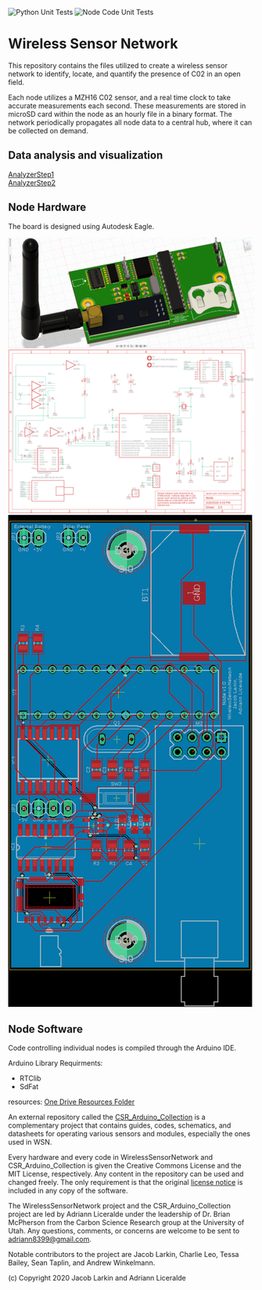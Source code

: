 ![Python Unit Tests](https://github.com/jkub6/WirelessSensorNetwork/workflows/Python%20Unit%20Tests/badge.svg)
![Node Code Unit Tests](https://github.com/jkub6/WirelessSensorNetwork/workflows/Node%20Code%20Unit%20Tests/badge.svg)
# Wireless Sensor Network

This repository contains the files utilized to create a wireless sensor network to identify, locate, and quantify the presence of C02 in an open field.

Each node utilizes a MZH16 C02 sensor, and a real time clock to take accurate measurements each second. These measurements are stored in microSD card within the node as an hourly file in a binary format. The network periodically propagates all node data to a central hub, where it can be collected on demand.

## Data analysis and visualization
[AnalyzerStep1](Analysis/AnalyzerStep1.ipynb)  
[AnalyzerStep2](Analysis/AnalyzerStep1.ipynb)

## Node Hardware

The board is designed using Autodesk Eagle.

![Node step](Collection/Node/Hardware/Node_step.png)  
![Node schematic](Collection/Node/Hardware/Node_sch.png)  
![Node board](Collection/Node/Hardware/Node_brd.png)  


## Node Software
Code controlling individual nodes is compiled through the Arduino IDE.

Arduino Library Requirments:
 - RTClib
 - SdFat

resources:
[One Drive Resources Folder](https://uofutah-my.sharepoint.com/:f:/g/personal/u1010401_umail_utah_edu/Ekx1kX9h63tNoVFmzbePeowB8LEIOgGHBQhFq369KU12vQ?e=vul3PO)


An external repository called the [CSR_Arduino_Collection](https://github.com/RiceAllDay22/CSR_Arduino_Collection) is a complementary project that contains guides, codes, schematics, and datasheets for operating various sensors and modules, especially the ones used in WSN. 

Every hardware and every code in WirelessSensorNetwork and CSR_Arduino_Collection is given the Creative Commons License and the MIT License, respectively. Any content in the repository can be used and changed freely. The only requirement is that the original [license notice](https://github.com/jkub6/WirelessSensorNetwork/blob/master/LICENSE.md) is included in any copy of the software. 

The WirelessSensorNetwork project and the CSR_Arduino_Collection project are led by Adriann Liceralde under the leadership of Dr. Brian McPherson from the Carbon Science Research group at the University of Utah. Any questions, comments, or concerns are welcome to be sent to adriann8399@gmail.com.

Notable contributors to the project are Jacob Larkin, Charlie Leo, Tessa Bailey, Sean Taplin, and Andrew Winkelmann.

(c) Copyright 2020 Jacob Larkin and Adriann Liceralde
